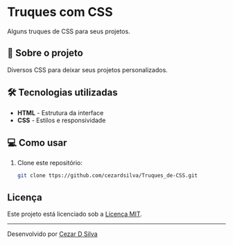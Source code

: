 # Truques com CSS 

Alguns truques de CSS para seus projetos.

## 🚀 Sobre o projeto

Diversos CSS para deixar seus projetos personalizados.

## 🛠 Tecnologias utilizadas

- **HTML** - Estrutura da interface
- **CSS** - Estilos e responsividade


## 💻 Como usar

1. Clone este repositório:
   ```sh
   git clone ttps://github.com/cezardsilva/Truques_de-CSS.git


## Licença

Este projeto está licenciado sob a [Licença MIT](LICENSE).

---
Desenvolvido por [Cezar D Silva](https://github.com/cezardsilva)
